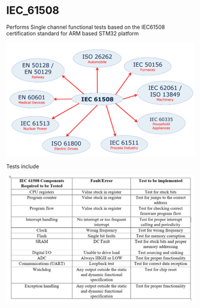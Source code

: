 # IEC_61508
Performs Single channel functional tests based on the IEC61508 certification standard for ARM based STM32 platform

![Alt text](/IEC61508.png)

Tests include

![Alt text](/IEC_Tests.png)

